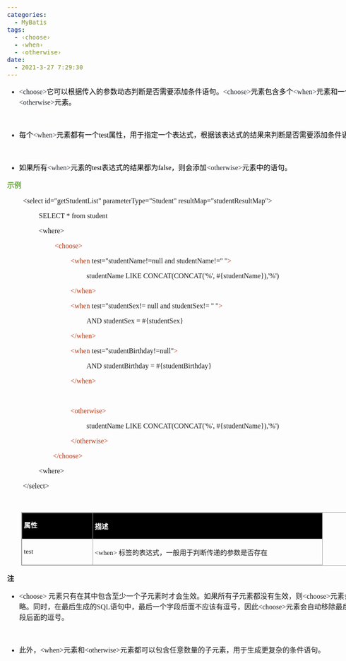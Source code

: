 ```yaml
---
categories:
  - MyBatis
tags:
  - ‹choose›
  - ‹when›
  - ‹otherwise›
date:
  - 2021-3-27 7:29:30
---
```


<body lang=zh-CN style='font-family:"Microsoft YaHei UI";font-size:12.0pt'>
<!--StartFragment-->

<div style='direction:ltr;border-width:100%'>

<div style='direction:ltr;margin-top:0in;margin-left:0in;width:8.6868in'>

<div style='direction:ltr;margin-top:0in;margin-left:0in;width:8.6868in'>

<ul type=disc style='direction:ltr;unicode-bidi:embed;margin-top:0in;
 margin-bottom:0in'>
 <li style='margin-top:0;margin-bottom:0;vertical-align:middle;color:#24292F'><span
     style='font-family:"Comic Sans MS";font-size:12.0pt;color:#24292F'>&lt;choose&gt;</span><span
     style='font-family:"Microsoft YaHei UI";font-size:12.0pt;color:black'>它可以根据传入的参数动态判断是否需要添加条件语句。</span><span
     style='font-family:"Comic Sans MS";font-size:12.0pt;color:#24292F'>&lt;choose&gt;</span><span
     style='font-family:"Microsoft YaHei UI";font-size:12.0pt;color:black'>元素包含多个</span><span
     style='font-family:"Comic Sans MS";font-size:12.0pt;color:#24292F'>&lt;when&gt;</span><span
     style='font-family:"Microsoft YaHei UI";font-size:12.0pt;color:black'>元素和一个</span><span
     style='font-family:"Comic Sans MS";font-size:12.0pt;color:#24292F'>&lt;otherwise&gt;</span><span
     style='font-family:"Microsoft YaHei UI";font-size:12.0pt;color:black'>元素。</span></li>
</ul>

<p style='margin-left:.375in;font-family:"Microsoft YaHei UI";
font-size:12.0pt'>&nbsp;</p>

<ul type=disc style='direction:ltr;unicode-bidi:embed;margin-top:0in;
 margin-bottom:0in'>
 <li style='margin-top:0;margin-bottom:0;vertical-align:middle;color:#24292F'><span
     style='font-family:"Microsoft YaHei UI";font-size:12.0pt;color:black'>每个</span><span
     style='font-family:"Comic Sans MS";font-size:12.0pt;color:#24292F'>&lt;when&gt;</span><span
     style='font-family:"Microsoft YaHei UI";font-size:12.0pt;color:black'>元素都有一个</span><span
     style='font-family:"Comic Sans MS";font-size:12.0pt;color:black'>test</span><span
     style='font-family:"Microsoft YaHei UI";font-size:12.0pt;color:black'>属性，用于指定一个表达式，根据该表达式的结果来判断是否需要添加条件语句。</span></li>
</ul>

<p style='margin-left:.375in;font-family:"Microsoft YaHei UI";
font-size:12.0pt'>&nbsp;</p>

<ul type=disc style='direction:ltr;unicode-bidi:embed;margin-top:0in;
 margin-bottom:0in'>
 <li style='margin-top:0;margin-bottom:0;vertical-align:middle;color:#24292F'><span
     style='font-family:"Microsoft YaHei UI";font-size:12.0pt;color:black'>如果所有</span><span
     style='font-family:"Comic Sans MS";font-size:12.0pt;color:#24292F'>&lt;when&gt;</span><span
     style='font-family:"Microsoft YaHei UI";font-size:12.0pt;color:black'>元素的</span><span
     style='font-family:"Comic Sans MS";font-size:12.0pt;color:black'>test</span><span
     style='font-family:"Microsoft YaHei UI";font-size:12.0pt;color:black'>表达式的结果都为</span><span
     style='font-family:"Comic Sans MS";font-size:12.0pt;color:black'>false</span><span
     style='font-family:"Microsoft YaHei UI";font-size:12.0pt;color:black'>，则会添加</span><span
     style='font-family:"Comic Sans MS";font-size:12.0pt;color:#24292F'>&lt;otherwise&gt;</span><span
     style='font-family:"Microsoft YaHei UI";font-size:12.0pt;color:black'>元素中的语句。</span></li>
</ul>

<p style='font-family:"Microsoft YaHei UI";font-size:12.0pt;
color:#6DA845'><span style='font-weight:bold'>示例</span></p>

<p style='margin-left:.375in;font-family:"Comic Sans MS";font-size:
12.0pt'>&lt;select id=&quot;getStudentList&quot;
parameterType=&quot;Student&quot;
resultMap=&quot;studentResultMap&quot;&gt;<span style='mso-spacerun:yes'>  
</span></p>

<p style='margin-left:.75in;font-family:"Comic Sans MS";font-size:
12.0pt'><span lang=zh-CN>SELECT * from </span><span lang=en-US>student</span><span
lang=zh-CN><span style='mso-spacerun:yes'>    </span></span></p>

<p style='margin-left:.75in;font-family:"Comic Sans MS";font-size:
12.0pt' lang=en-US>&lt;where&gt;</p>

<p style='margin-left:1.125in;font-family:"Comic Sans MS";
font-size:12.0pt;color:#B43512'>&lt;choose&gt;<span style='mso-spacerun:yes'>  
</span></p>

<p style='margin-left:1.5in;font-family:"Comic Sans MS";font-size:
12.0pt'><span style='color:#B43512'>&lt;when</span>
test=&quot;studentName!=null and studentName!='' &quot;<span style='color:#B43512'>&gt;</span><span
style='mso-spacerun:yes'>   </span></p>

<p style='margin-left:1.875in;font-family:"Comic Sans MS";
font-size:12.0pt'><span lang=en-US>studentName</span><span lang=zh-CN> LIKE
CONCAT(CONCAT('%', #{studentName}),'%')<span style='mso-spacerun:yes'>   
</span></span></p>

<p style='margin-left:1.5in;font-family:"Comic Sans MS";font-size:
12.0pt;color:#B43512'>&lt;/when&gt;<span style='mso-spacerun:yes'>   </span></p>

<p style='margin-left:1.5in;font-family:"Comic Sans MS";font-size:
12.0pt'><span style='color:#B43512'>&lt;when</span> test=&quot;studentSex!=
null and studentSex!= '' &quot;<span style='color:#B43512'>&gt;</span><span
style='mso-spacerun:yes'>   </span></p>

<p style='margin-left:1.875in;font-family:"Comic Sans MS";
font-size:12.0pt'>AND studentSex = #{studentSex}<span
style='mso-spacerun:yes'>    </span></p>

<p style='margin-left:1.5in;font-family:"Comic Sans MS";font-size:
12.0pt;color:#B43512'>&lt;/when&gt;<span style='mso-spacerun:yes'>   </span></p>

<p style='margin-left:1.5in;font-family:"Comic Sans MS";font-size:
12.0pt'><span style='color:#B43512'>&lt;when</span>
test=&quot;studentBirthday!=null&quot;<span style='color:#B43512'>&gt;</span><span
style='mso-spacerun:yes'>   </span></p>

<p style='margin-left:1.875in;font-family:"Comic Sans MS";
font-size:12.0pt'>AND studentBirthday = #{studentBirthday}<span
style='mso-spacerun:yes'>    </span></p>

<p style='margin-left:1.5in;font-family:"Comic Sans MS";font-size:
12.0pt;color:#B43512'>&lt;/when&gt;<span style='mso-spacerun:yes'>  </span></p>

<p style='margin-left:1.5in;font-family:"Comic Sans MS";font-size:
12.0pt'>&nbsp;</p>

<p style='margin-left:1.5in;font-family:"Comic Sans MS";font-size:
12.0pt'><span style='color:#B43512'>&lt;otherwise&gt;</span><span
style='mso-spacerun:yes'>   </span></p>

<p style='margin-left:1.875in;font-family:"Comic Sans MS";
font-size:12.0pt'><span lang=en-US>studentName</span><span lang=zh-CN> LIKE
CONCAT(CONCAT('%', #{studentName}),'%')</span></p>

<p style='margin-left:1.5in;font-family:"Comic Sans MS";font-size:
12.0pt'><span style='color:#B43512'>&lt;/otherwise&gt;</span><span
style='mso-spacerun:yes'>   </span></p>

<p style='margin-left:.75in;font-family:"Comic Sans MS";font-size:
12.0pt'><span style='mso-spacerun:yes'>       </span><span style='color:#B43512'><span
style='mso-spacerun:yes'> </span>&lt;/choose&gt;</span><span
style='mso-spacerun:yes'>    </span></p>

<p style='margin-left:.75in;font-family:"Comic Sans MS";font-size:
12.0pt' lang=en-US>&lt;where&gt;</p>

<p style='margin-left:.375in;font-family:"Comic Sans MS";font-size:
12.0pt'>&lt;/select&gt;<span style='mso-spacerun:yes'>   </span></p>

<p style='margin-left:.375in;font-family:"Comic Sans MS";font-size:
12.0pt'>&nbsp;</p>

<div style='direction:ltr'>

<table border=1 cellpadding=0 cellspacing=0 valign=top style='direction:ltr;
 border-collapse:collapse;border-style:solid;border-color:#A3A3A3;border-width:
 1pt;margin-left:.3333in' title="" summary="">
 <tr>
  <td style='border-style:solid;border-color:#A3A3A3;border-width:1pt;
  background-color:black;vertical-align:top;width:1.5798in;padding:2.0pt 3.0pt 2.0pt 3.0pt'>
  <p style='line-height:15pt;font-family:"Microsoft YaHei UI";
  font-size:11.5pt;color:white'><span style='font-weight:bold'>属性</span></p>
  </td>
  <td style='border-style:solid;border-color:#A3A3A3;border-width:1pt;
  background-color:black;vertical-align:top;width:5.3305in;padding:2.0pt 3.0pt 2.0pt 3.0pt'>
  <p style='font-family:"Microsoft YaHei UI";font-size:11.5pt;
  color:white'><span style='font-weight:bold'>描述</span></p>
  </td>
 </tr>
 <tr>
  <td style='border-style:solid;border-color:#A3A3A3;border-width:1pt;
  vertical-align:top;width:1.5798in;padding:2.0pt 3.0pt 2.0pt 3.0pt'>
  <p style='line-height:15pt;font-family:"Comic Sans MS";font-size:
  11.5pt' lang=en-US>test</p>
  </td>
  <td style='border-style:solid;border-color:#A3A3A3;border-width:1pt;
  vertical-align:top;width:5.3305in;padding:2.0pt 3.0pt 2.0pt 3.0pt'>
  <p style='font-size:11.5pt'><span style='font-family:"Comic Sans MS"'
  lang=en-US>&lt;when&gt; </span><span style='font-family:"Microsoft YaHei UI"'
  lang=zh-CN>标签的表达式，一般用于判断传递的参数是否存在</span></p>
  </td>
 </tr>
</table>

</div>

<p style='font-family:"Microsoft YaHei UI";font-size:12.0pt'><span
style='font-weight:bold'>注</span></p>

<ul type=disc style='direction:ltr;unicode-bidi:embed;margin-top:0in;
 margin-bottom:0in'>
 <li style='margin-top:0;margin-bottom:0;vertical-align:middle'><span
     style='font-family:"Comic Sans MS";font-size:12.0pt' lang=zh-CN>&lt;choose&gt;</span><span
     style='font-family:"Comic Sans MS";font-size:12.0pt' lang=en-US> </span><span
     style='font-family:"Microsoft YaHei UI";font-size:12.0pt' lang=zh-CN>元素只有在其中包含至少一个子元素时才会生效。如果所有子元素都没有生效，则</span><span
     style='font-family:"Comic Sans MS";font-size:12.0pt' lang=zh-CN>&lt;choose&gt;</span><span
     style='font-family:"Microsoft YaHei UI";font-size:12.0pt' lang=zh-CN>元素会被忽略。同时，在最后生成的</span><span
     style='font-family:"Comic Sans MS";font-size:12.0pt' lang=zh-CN>SQL</span><span
     style='font-family:"Microsoft YaHei UI";font-size:12.0pt' lang=zh-CN>语句中，最后一个字段后面不应该有逗号，因此</span><span
     style='font-family:"Comic Sans MS";font-size:12.0pt' lang=zh-CN>&lt;choose&gt;</span><span
     style='font-family:"Microsoft YaHei UI";font-size:12.0pt' lang=zh-CN>元素会自动移除最后一个字段后面的逗号。</span></li>
</ul>

<p style='margin-left:.375in;font-family:"Comic Sans MS";font-size:
12.0pt'>&nbsp;</p>

<ul type=disc style='direction:ltr;unicode-bidi:embed;margin-top:0in;
 margin-bottom:0in'>
 <li style='margin-top:0;margin-bottom:0;vertical-align:middle'><span
     style='font-family:"Microsoft YaHei UI";font-size:12.0pt'>此外，</span><span
     style='font-family:"Comic Sans MS";font-size:12.0pt'>&lt;when&gt;</span><span
     style='font-family:"Microsoft YaHei UI";font-size:12.0pt'>元素和</span><span
     style='font-family:"Comic Sans MS";font-size:12.0pt'>&lt;otherwise&gt;</span><span
     style='font-family:"Microsoft YaHei UI";font-size:12.0pt'>元素都可以包含任意数量的子元素，用于生成更复杂的条件语句。</span></li>
</ul>

<p style='font-family:Calibri;font-size:11.0pt'>&nbsp;</p>

</div>

</div>

</div>

<!--EndFragment-->
</body>
